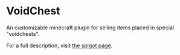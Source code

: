 # VoidChest

An customizable minecraft plugin for selling items placed in special "voidchests".

For a full description, visit [the spigot page](https://github.com/biscuut/VoidChest).
